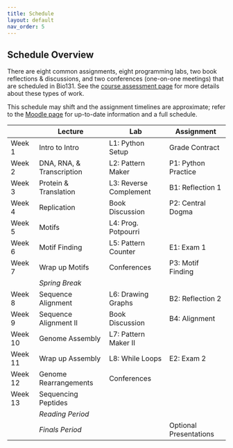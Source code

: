 ```yaml
---
title: Schedule
layout: default
nav_order: 5
---
```


## Schedule Overview

There are eight common assignments, eight programming labs, two book reflections & discussions, and two conferences (one-on-one meetings) that are scheduled in Bio131. See the [course assessment page](assessment/index.md) for more details about these types of work. 

This schedule may shift and the assignment timelines are approximate; refer to the [Moodle page](https://moodle.reed.edu/course/view.php?id=5287) for up-to-date information and a full schedule.

| | Lecture | Lab | Assignment |
| --- | --- | --- | --- |
| Week 1 | Intro to Intro | L1: Python Setup | Grade Contract |
| Week 2 | DNA, RNA, & Transcription | L2: Pattern Maker | P1: Python Practice |
| Week 3 | Protein & Translation | L3: Reverse Complement | B1: Reflection 1 |
| Week 4 | Replication | Book Discussion | P2: Central Dogma |
| Week 5 | Motifs | L4: Prog. Potpourri | |
| Week 6 | Motif Finding | L5: Pattern Counter | E1: Exam 1 |
| Week 7 | Wrap up Motifs | Conferences | P3: Motif Finding |
|  | _Spring Break_ | |
| Week 8 | Sequence Alignment | L6: Drawing Graphs | B2: Reflection 2 |
| Week 9 | Sequence Alignment II | Book Discussion | B4: Alignment |
| Week 10 | Genome Assembly | L7: Pattern Maker II | |
| Week 11 | Wrap up Assembly | L8: While Loops | E2: Exam 2 |
| Week 12 | Genome Rearrangements | Conferences |  |
| Week 13 | Sequencing Peptides | |  |
| | _Reading Period_ | |  |
| | _Finals Period_ | | Optional Presentations |
